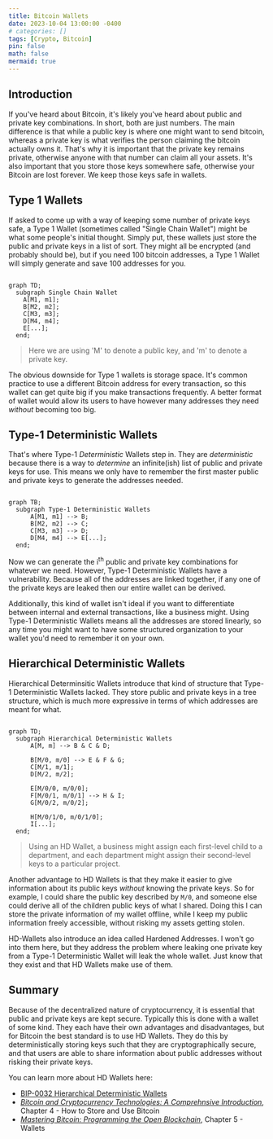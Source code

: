```yaml
---
title: Bitcoin Wallets
date: 2023-10-04 13:00:00 -0400
# categories: []
tags: [Crypto, Bitcoin]
pin: false
math: false
mermaid: true
---
```


## Introduction

If you've heard about Bitcoin, it's likely you've heard about public and private key combinations. In short, both are just numbers. The main difference is that while a public key is where one might want to send bitcoin, whereas a private key is what verifies the person claiming the bitcoin actually owns it. That's why it is important that the private key remains private, otherwise anyone with that number can claim all your assets. It's also important that you store those keys somewhere safe, otherwise your Bitcoin are lost forever. We keep those keys safe in wallets.

## Type 1 Wallets

If asked to come up with a way of keeping some number of private keys safe, a Type 1 Wallet (sometimes called "Single Chain Wallet") might be what some people's initial thought. Simply put, these wallets just store the public and private keys in a list of sort. They might all be encrypted (and probably should be), but if you need 100 bitcoin addresses, a Type 1 Wallet will simply generate and save 100 addresses for you.

```mermaid

graph TD;
  subgraph Single Chain Wallet
    A[M1, m1];
    B[M2, m2];
    C[M3, m3];
    D[M4, m4];
    E[...];
  end;

```

> Here we are using 'M' to denote a public key, and 'm' to denote a private key.

The obvious downside for Type 1 wallets is storage space. It's common practice to use a different Bitcoin address for every transaction, so this wallet can get quite big if you make transactions frequently. A better format of wallet would allow its users to have however many addresses they need *without* becoming too big.

## Type-1 Deterministic Wallets

That's where Type-1 *Deterministic* Wallets step in. They are *deterministic* because there is a way to *determine* an infinite(ish) list of public and private keys for use. This means we only have to remember the first master public and private keys to generate the addresses needed.

```mermaid

graph TB;
  subgraph Type-1 Deterministic Wallets
      A[M1, m1] --> B;
      B[M2, m2] --> C;
      C[M3, m3] --> D;
      D[M4, m4] --> E[...];
  end;

```

Now we can generate the i<sup>th</sup> public and private key combinations for whatever we need. However, Type-1 Deterministic Wallets have a vulnerability. Because all of the addresses are linked together, if any one of the private keys are leaked then our entire wallet can be derived.

Additionally, this kind of wallet isn't ideal if you want to differentiate between internal and external transactions, like a business might. Using Type-1 Deterministic Wallets means all the addresses are stored linearly, so any time you might want to have some structured organization to your wallet you'd need to remember it on your own.

## Hierarchical Deterministic Wallets

Hierarchical Determinsitic Wallets introduce that kind of structure that Type-1 Deterministic Wallets lacked. They store public and private keys in a tree structure, which is much more expressive in terms of which addresses are meant for what.

```mermaid

graph TD;
  subgraph Hierarchical Deterministic Wallets
      A[M, m] --> B & C & D;

      B[M/0, m/0] --> E & F & G;
      C[M/1, m/1];
      D[M/2, m/2];

      E[M/0/0, m/0/0];
      F[M/0/1, m/0/1] --> H & I;
      G[M/0/2, m/0/2];

      H[M/0/1/0, m/0/1/0];
      I[...];
  end;

```

> Using an HD Wallet, a business might assign each first-level child to a department, and each department might assign their second-level keys to a particular project.

Another advantage to HD Wallets is that they make it easier to give information about its public keys *without* knowing the private keys. So for example, I could share the public key described by `M/0`, and someone else could derive all of the children public keys of what I shared. Doing this I can store the private information of my wallet offline, while I keep my public information freely accessible, without risking my assets getting stolen.

HD-Wallets also introduce an idea called Hardened Addresses. I won't go into them here, but they address the problem where leaking one private key from a Type-1 Deterministic Wallet will leak the whole wallet. Just know that they exist and that HD Wallets make use of them.

## Summary

Because of the decentralized nature of cryptocurrency, it is essential that public and private keys are kept secure. Typically this is done with a wallet of some kind. They each have their own advantages and disadvantages, but for Bitcoin the best standard is to use HD Wallets. They do this by deterministically storing keys such that they are cryptographically secure, and that users are able to share information about public addresses without risking their private keys.

You can learn more about HD Wallets here:

* [BIP-0032 Hierarchical Deterministic Wallets](https://github.com/bitcoin/bips/blob/master/bip-0032.mediawiki)
* [*Bitcoin and Cryptocurrency Technologies: A Comprehnsive Introduction*](https://a.co/d/evj0JLE), Chapter 4 - How to Store and Use Bitcoin
* [*Mastering Bitcoin: Programming the Open Blockchain*](https://a.co/d/1MiUWwC), Chapter 5 - Wallets
